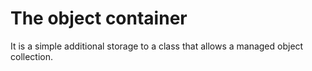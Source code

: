 # The object container
It is a simple additional storage to a class that allows a managed object collection.
